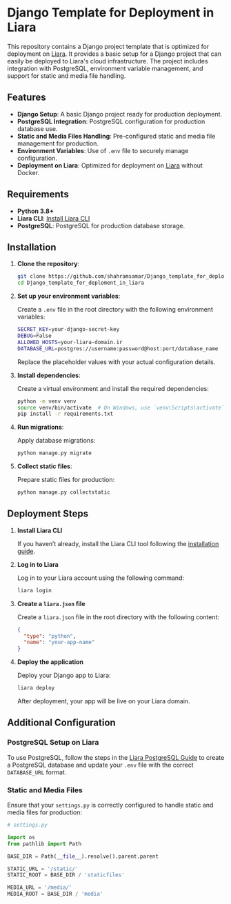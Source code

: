 # Django Template for Deployment in Liara

This repository contains a Django project template that is optimized for deployment on [Liara](https://liara.ir). It provides a basic setup for a Django project that can easily be deployed to Liara's cloud infrastructure. The project includes integration with PostgreSQL, environment variable management, and support for static and media file handling.

## Features

- **Django Setup**: A basic Django project ready for production deployment.
- **PostgreSQL Integration**: PostgreSQL configuration for production database use.
- **Static and Media Files Handling**: Pre-configured static and media file management for production.
- **Environment Variables**: Use of `.env` file to securely manage configuration.
- **Deployment on Liara**: Optimized for deployment on [Liara](https://liara.ir) without Docker.

## Requirements

- **Python 3.8+**
- **Liara CLI**: [Install Liara CLI](https://docs.liara.ir/cli/installation)
- **PostgreSQL**: PostgreSQL for production database storage.

## Installation

1. **Clone the repository**:

    ```bash
    git clone https://github.com/shahramsamar/Django_template_for_deploment_in_liara.git
    cd Django_template_for_deploment_in_liara
    ```

2. **Set up your environment variables**:

    Create a `.env` file in the root directory with the following environment variables:

    ```bash
    SECRET_KEY=your-django-secret-key
    DEBUG=False
    ALLOWED_HOSTS=your-liara-domain.ir
    DATABASE_URL=postgres://username:password@host:port/database_name
    ```

    Replace the placeholder values with your actual configuration details.

3. **Install dependencies**:

    Create a virtual environment and install the required dependencies:

    ```bash
    python -m venv venv
    source venv/bin/activate  # On Windows, use `venv\Scripts\activate`
    pip install -r requirements.txt
    ```

4. **Run migrations**:

    Apply database migrations:

    ```bash
    python manage.py migrate
    ```

5. **Collect static files**:

    Prepare static files for production:

    ```bash
    python manage.py collectstatic
    ```

## Deployment Steps

1. **Install Liara CLI**

   If you haven’t already, install the Liara CLI tool following the [installation guide](https://docs.liara.ir/cli/installation).

2. **Log in to Liara**

   Log in to your Liara account using the following command:

    ```bash
    liara login
    ```

3. **Create a `liara.json` file**

    Create a `liara.json` file in the root directory with the following content:

    ```json
    {
      "type": "python",
      "name": "your-app-name"
    }
    ```

4. **Deploy the application**

    Deploy your Django app to Liara:

    ```bash
    liara deploy
    ```

    After deployment, your app will be live on your Liara domain.

## Additional Configuration

### PostgreSQL Setup on Liara

To use PostgreSQL, follow the steps in the [Liara PostgreSQL Guide](https://docs.liara.ir/postgresql/) to create a PostgreSQL database and update your `.env` file with the correct `DATABASE_URL` format.

### Static and Media Files

Ensure that your `settings.py` is correctly configured to handle static and media files for production:

```python
# settings.py

import os
from pathlib import Path

BASE_DIR = Path(__file__).resolve().parent.parent

STATIC_URL = '/static/'
STATIC_ROOT = BASE_DIR / 'staticfiles'

MEDIA_URL = '/media/'
MEDIA_ROOT = BASE_DIR / 'media'


